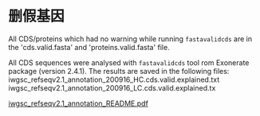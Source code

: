 # 删假基因
All CDS/proteins which had no warning while running `fastavalidcds` are in the 'cds.valid.fasta' 
and 'proteins.valid.fasta' file. 

All CDS sequences were analysed with `fastavalidcds` tool rom Exonerate package (version 
2.4.1). 
The results are saved in the following files: 
iwgsc_refseqv2.1_annotation_200916_HC.cds.valid.explained.txt
iwgsc_refseqv2.1_annotation_200916_LC.cds.valid.explained.tx

[iwgsc_refseqv2.1_annotation_README.pdf](https://urgi.versailles.inra.fr/download/iwgsc/IWGSC_RefSeq_Annotations/v2.1/iwgsc_refseqv2.1_annotation_README.pdf)